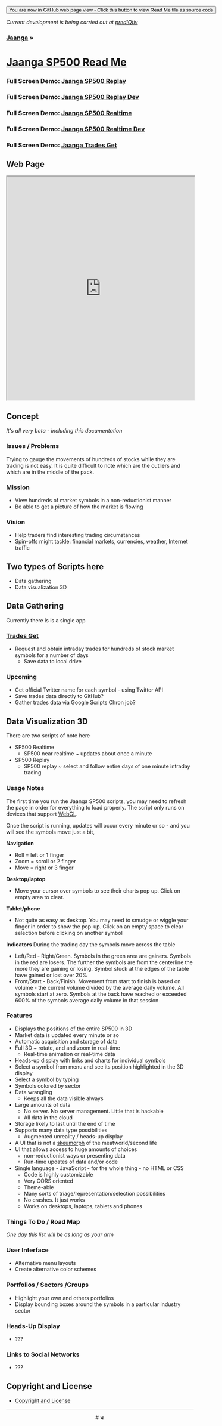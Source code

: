 
<span style=display:none; >[You are now in a GitHub source code view - click this button to view this read me file as a web page]( https://jaanga.github.io/sp500/ "View file as a web page." ) </span>
<div><input type=button value='You are now in GitHub web page view - Click this button to view Read Me file as source code' onclick=window.location.href='https://github.com/jaanga/sp500/'; /></div>

_Current development is being carried out at [predIQtiv](https://prediqtiv.github.io )_

### [Jaanga]( https://jaanga.github.io/ ) &raquo;

[Jaanga SP500 Read Me]( index.html )
===

### Full Screen Demo: [Jaanga SP500 Replay]( https://jaanga.github.io/sp500/sp500-replay/ )

### Full Screen Demo: [Jaanga SP500 Replay Dev]( https://jaanga.github.io/sp500/sp500-replay/dev/ )


### Full Screen Demo: [Jaanga SP500 Realtime]( https://jaanga.github.io/sp500/sp500-realtime/ )

### Full Screen Demo: [Jaanga SP500 Realtime Dev]( https://jaanga.github.io/sp500/sp500-realtime/dev/ )


### Full Screen Demo: [Jaanga Trades Get]( https://jaanga.github.io/sp500/trades-get/ )


## Web Page

<iframe src="https://jaanga.github.io/sp500/sp500-replay/dev/index.html" width=100% height=600px ></iframe>


## Concept

_It's all very beta - including this documentation_

### Issues / Problems

Trying to gauge the movements of hundreds of stocks while they are trading is not easy.
It is quite difficult to note which are the outliers and which are in the middle of the pack.

### Mission
<!-- a statement of a rationale, applicable now as well as in the future -->

* View hundreds of market symbols in a non-reductionist manner
* Be able to get a picture of how the market is flowing

### Vision
<!--  a descriptive picture of a desired future state -->

* Help traders find interesting trading circumstances
* Spin-offs might tackle: financial markets, currencies, weather, Internet traffic

## Two types of Scripts here

* Data gathering
* Data visualization 3D

## Data Gathering

Currently there is is a single app

### [Trades Get]( https://jaanga.github.io/sp500/trades-get/ )

* Request and obtain intraday trades for hundreds of stock market symbols for a number of days
   * Save data to local drive

### Upcoming

* Get official Twitter name for each symbol - using Twitter API
* Save trades data directly to GitHub?
* Gather trades data via Google Scripts Chron job?


## Data Visualization 3D

There are two scripts of note here

* SP500 Realtime
	* SP500 near realtime ~ updates about once a minute
* SP500 Replay
	* SP500 replay ~ select and follow entire days of one minute intraday trading


### Usage Notes

The first time you run the Jaanga SP500 scripts, you may need to refresh the page in order for everything to load properly.
The script only runs on devices that support [WebGL]( https://get.webgl.org/ ).

Once the script is running, updates will occur every minute or so - and you will see the symbols move just a bit,

**Navigation**
* Roll = left or 1 finger
* Zoom = scroll or 2 finger
* Move = right or 3 finger

**Desktop/laptop**
* Move your cursor over symbols to see their charts pop up. Click on empty area to clear.

**Tablet/phone**
* Not quite as easy as desktop. You may need to smudge or wiggle your finger in order to show the pop-up.
Click on an empty space to clear selection before clicking on another symbol

**Indicators**
During the trading day the symbols move across the table
* Left/Red - Right/Green. Symbols in the green area are gainers. Symbols in the red are losers.
The further the symbols are from the centerline the more they are gaining or losing.
Symbol stuck at the edges of the table have gained or lost over 20%
* Front/Start - Back/Finish. Movement from start to finish is based on volume - the current volume divided by the average daily volume.
All symbols start at zero. Symbols at the back have reached or exceeded 600% of the symbols average daily volume in that session

### Features
<!-- and benefits -->

* Displays the positions of the entire SP500 in 3D
* Market data is updated every minute or so
* Automatic acquisition and storage of data
* Full 3D ~ rotate, and and zoom in real-time
	* Real-time animation or real-time data
* Heads-up display with links and charts for individual symbols
* Select a symbol from menu and see its position highlighted in the 3D display
* Select a symbol by typing
* Symbols colored by sector
* Data wrangling
	* Keeps all the data visible always
* Large amounts of data
	* No server. No server management. Little that is hackable
	* All data in the cloud
* Storage likely to last until the end of time
* Supports many data type possibilities
	* Augmented unreality / heads-up display
* A UI that is not a [skeumorph]( https://en.wikipedia.org/wiki/Skeuomorph ) of the meatworld/second life
* UI that allows access to huge amounts of choices
	* non-reductionist ways or presenting data
	* Run-time updates of data and/or code
* Single language - JavaScript - for the whole thing - no HTML or CSS
	* Code is highly customizable
	* Very CORS oriented
	* Theme-able
	* Many sorts of triage/representation/selection possibilities
	* No crashes. It just works
	* Works on desktops, laptops, tablets and phones


### Things To Do / Road Map

_One day this list will be as long as your arm_


### User Interface

* Alternative menu layouts
* Create alternative color schemes

### Portfolios / Sectors /Groups

* Highlight your own and others portfolios
* Display bounding boxes around the symbols in a particular industry sector


### Heads-Up Display

* ???

### Links to Social Networks

* ???

## Copyright and License

* [Copyright and License]( https://jaanga.github.io/#https://jaanga.github.io/jaanga-copyright-and-mit-license.md )

***

<center title="dingbat" >
# <a href=javascript:window.scrollTo(0,0); style=text-decoration:none; >❦</a>
</center>


